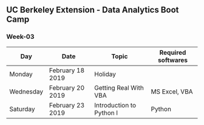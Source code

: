 ## UC Berkeley Extension - Data Analytics Boot Camp ##

### Week-03 ###

| Day       | Date             | Topic                          | Required softwares |
|-----------|------------------|--------------------------------|--------------------|
| Monday    | February 18 2019 | Holiday                        |                    |
| Wednesday | February 20 2019 | Getting Real With VBA          | MS Excel, VBA      |
| Saturday  | February 23 2019 | Introduction to Python I       | Python             |